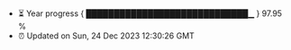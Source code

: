 - ⏳ Year progress { █████████████████████████████▁ } 97.95 %
- ⏰ Updated on Sun, 24 Dec 2023 12:30:26 GMT

